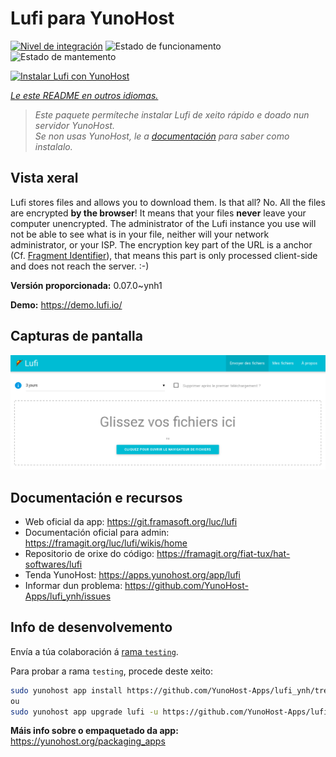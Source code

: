 <!--
NOTA: Este README foi creado automáticamente por <https://github.com/YunoHost/apps/tree/master/tools/readme_generator>
NON debe editarse manualmente.
-->

# Lufi para YunoHost

[![Nivel de integración](https://dash.yunohost.org/integration/lufi.svg)](https://ci-apps.yunohost.org/ci/apps/lufi/) ![Estado de funcionamento](https://ci-apps.yunohost.org/ci/badges/lufi.status.svg) ![Estado de mantemento](https://ci-apps.yunohost.org/ci/badges/lufi.maintain.svg)

[![Instalar Lufi con YunoHost](https://install-app.yunohost.org/install-with-yunohost.svg)](https://install-app.yunohost.org/?app=lufi)

*[Le este README en outros idiomas.](./ALL_README.md)*

> *Este paquete permíteche instalar Lufi de xeito rápido e doado nun servidor YunoHost.*  
> *Se non usas YunoHost, le a [documentación](https://yunohost.org/install) para saber como instalalo.*

## Vista xeral

Lufi stores files and allows you to download them. Is that all? No. All the files are encrypted **by the browser**! It means that your files **never** leave your computer unencrypted.
The administrator of the Lufi instance you use will not be able to see what is in your file, neither will your network administrator, or your ISP.
The encryption key part of the URL is a anchor (Cf. [Fragment Identifier](https://en.wikipedia.org/wiki/Fragment_identifier)), that means this part is only processed client-side and does not reach the server. :-)


**Versión proporcionada:** 0.07.0~ynh1

**Demo:** <https://demo.lufi.io/>

## Capturas de pantalla

![Captura de pantalla de Lufi](./doc/screenshots/screenshot_lufi_1.png)

## Documentación e recursos

- Web oficial da app: <https://git.framasoft.org/luc/lufi>
- Documentación oficial para admin: <https://framagit.org/luc/lufi/wikis/home>
- Repositorio de orixe do código: <https://framagit.org/fiat-tux/hat-softwares/lufi>
- Tenda YunoHost: <https://apps.yunohost.org/app/lufi>
- Informar dun problema: <https://github.com/YunoHost-Apps/lufi_ynh/issues>

## Info de desenvolvemento

Envía a túa colaboración á [rama `testing`](https://github.com/YunoHost-Apps/lufi_ynh/tree/testing).

Para probar a rama `testing`, procede deste xeito:

```bash
sudo yunohost app install https://github.com/YunoHost-Apps/lufi_ynh/tree/testing --debug
ou
sudo yunohost app upgrade lufi -u https://github.com/YunoHost-Apps/lufi_ynh/tree/testing --debug
```

**Máis info sobre o empaquetado da app:** <https://yunohost.org/packaging_apps>
